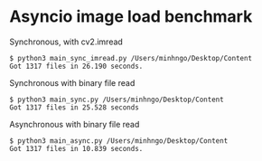 # Asyncio image load benchmark

Synchronous, with cv2.imread
```
$ python3 main_sync_imread.py /Users/minhngo/Desktop/Content
Got 1317 files in 26.190 seconds.
```

Synchronous with binary file read
```
$ python3 main_sync.py /Users/minhngo/Desktop/Content
Got 1317 files in 25.528 seconds
```

Asynchronous with binary file read
```
$ python3 main_async.py /Users/minhngo/Desktop/Content
Got 1317 files in 10.839 seconds.
```
